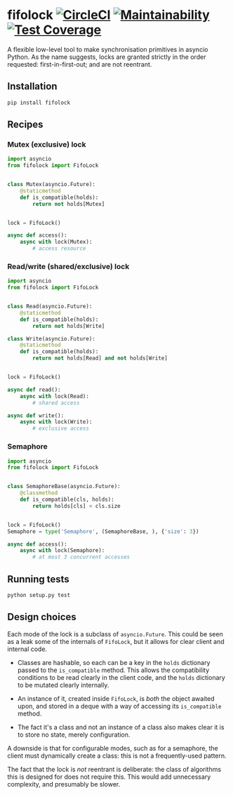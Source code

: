 # fifolock [![CircleCI](https://circleci.com/gh/michalc/fifolock.svg?style=svg)](https://circleci.com/gh/michalc/fifolock) [![Maintainability](https://api.codeclimate.com/v1/badges/9f7c8caf9b66ad2175e4/maintainability)](https://codeclimate.com/github/michalc/fifolock/maintainability) [![Test Coverage](https://api.codeclimate.com/v1/badges/9f7c8caf9b66ad2175e4/test_coverage)](https://codeclimate.com/github/michalc/fifolock/test_coverage)

A flexible low-level tool to make synchronisation primitives in asyncio Python. As the name suggests, locks are granted strictly in the order requested: first-in-first-out; and are not reentrant.


## Installation

```bash
pip install fifolock
```


## Recipes

### Mutex (exclusive) lock

```python
import asyncio
from fifolock import FifoLock


class Mutex(asyncio.Future):
    @staticmethod
    def is_compatible(holds):
        return not holds[Mutex]


lock = FifoLock()

async def access():
    async with lock(Mutex):
        # access resource
```

### Read/write (shared/exclusive) lock

```python
import asyncio
from fifolock import FifoLock


class Read(asyncio.Future):
    @staticmethod
    def is_compatible(holds):
        return not holds[Write]

class Write(asyncio.Future):
    @staticmethod
    def is_compatible(holds):
        return not holds[Read] and not holds[Write]


lock = FifoLock()

async def read():
    async with lock(Read):
        # shared access

async def write():
    async with lock(Write):
        # exclusive access
```

### Semaphore

```python
import asyncio
from fifolock import FifoLock


class SemaphoreBase(asyncio.Future):
    @classmethod
    def is_compatible(cls, holds):
        return holds[cls] < cls.size


lock = FifoLock()
Semaphore = type('Semaphore', (SemaphoreBase, ), {'size': 3})

async def access():
    async with lock(Semaphore):
        # at most 3 concurrent accesses
```


## Running tests

```bash
python setup.py test
```


## Design choices

Each mode of the lock is a subclass of `asyncio.Future`. This could be seen as a leak some of the internals of `FifoLock`, but it allows for clear client and internal code.

- Classes are hashable, so each can be a key in the `holds` dictionary passed to the `is_compatible` method. This allows the compatibility conditions to be read clearly in the client code, and the `holds` dictionary to be mutated clearly internally.

- An instance of it, created inside `FifoLock`, is _both_ the object awaited upon, and stored in a deque with a way of accessing its `is_compatible` method.

- The fact it's a class and not an instance of a class also makes clear it is to store no state, merely configuration.

A downside is that for configurable modes, such as for a semaphore, the client must dynamically create a class: this is not a frequently-used pattern.

The fact that the lock is _not_ reentrant is deliberate: the class of algorithms this is designed for does not require this. This would add unnecessary complexity, and presumably be slower.
